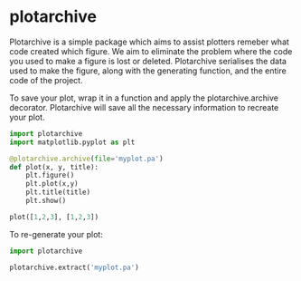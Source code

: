 # plotarchive
Plotarchive is a simple package which aims to assist plotters remeber what code created which figure.
We aim to eliminate the problem where the code you used to make a figure is lost or deleted. 
Plotarchive serialises the data used to make the figure, along with the generating function, and the entire code of the project.

To save your plot, wrap it in a function and apply the plotarchive.archive decorator. Plotarchive will save all the necessary information to recreate your plot.
```python
import plotarchive
import matplotlib.pyplot as plt

@plotarchive.archive(file='myplot.pa')
def plot(x, y, title):
    plt.figure()
    plt.plot(x,y)
    plt.title(title)
    plt.show()

plot([1,2,3], [1,2,3])
```  
To re-generate your plot: 
```python
import plotarchive

plotarchive.extract('myplot.pa')
```




